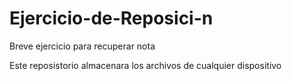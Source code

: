 # Ejercicio-de-Reposici-n
Breve ejercicio para recuperar nota 

Este reposistorio almacenara los archivos de cualquier dispositivo

